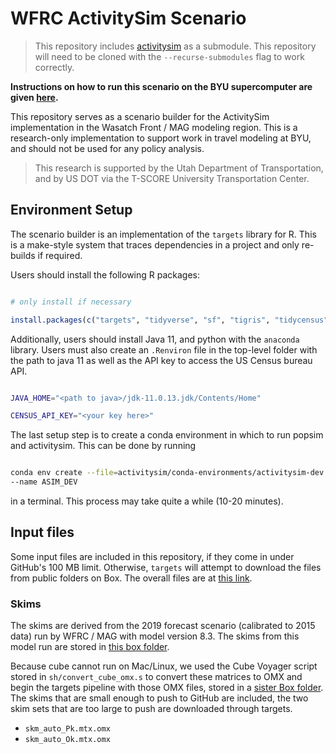 # WFRC ActivitySim Scenario

>This repository includes
>[activitysim](https://github.com/byu-transpolab/activitysim) as a submodule.
>This repository will need to be cloned with the `--recurse-submodules` flag to
>work correctly.

**Instructions on how to run this scenario on the BYU supercomputer are given
[here](https://github.com/byu-transpolab/wfrc_asim_scenario/wiki/Running-the-scenario-on-the-BYU-Supercomputer).**

This repository serves as a scenario builder for the ActivitySim implementation
in the Wasatch Front / MAG modeling region. This is a research-only
implementation to support work in travel modeling at BYU, and should not be used
for any policy analysis.

> This research is supported by the Utah Department of Transportation, and
by US DOT via the T-SCORE University Transportation Center.

## Environment Setup

The scenario builder is an implementation of the `targets` library for R. This
is a make-style system that traces dependencies in a project and only re-builds
if required.

Users should install the following R packages:

```r

# only install if necessary

install.packages(c("targets", "tidyverse", "sf", "tigris", "tidycensus"))

```

Additionally, users should install Java 11, and python with the `anaconda`
library. Users must also create an `.Renviron` file in the top-level folder with
the path to java 11 as well as the API key to access the US Census bureau API.

```sh

JAVA_HOME="<path to java>/jdk-11.0.13.jdk/Contents/Home"

CENSUS_API_KEY="<your key here>"

```

The last setup step is to create a conda environment in which to run popsim and
activitysim. This can be done by running

```sh

conda env create --file=activitysim/conda-environments/activitysim-dev.yml \
--name ASIM_DEV

```

in a terminal. This process may take quite a while (10-20 minutes).

## Input files

Some input files are included in this repository, if they come in under GitHub's
100 MB limit. Otherwise, `targets` will attempt to download the files from
public folders on Box. The overall files are at [this
link](https://byu.box.com/s/jeqa5akd6h3m2q6c4308wnlam9wizjhm).


### Skims

The skims are derived from the 2019 forecast scenario (calibrated to 2015 data)
run by WFRC / MAG with model version 8.3. The skims from this model run are
stored in [this box
folder](https://byu.box.com/s/o4l2e7zdgvjfkoaux739laf90pox2m02).

Because cube cannot run on Mac/Linux, we used the Cube Voyager script stored in
`sh/convert_cube_omx.s` to convert these matrices to OMX and begin the targets
pipeline with those OMX files, stored in a [sister Box
folder](https://byu.box.com/s/nszd42o14ubqohnjubrztex5h1od4tal).  The skims that
are small enough to push to GitHub are included, the two skim sets that are too
large to push are downloaded through targets.

  - `skm_auto_Pk.mtx.omx`
  - `skm_auto_Ok.mtx.omx`

